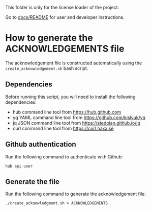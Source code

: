 This folder is only for the license loader of the project.

Go to [docs/README](../docs/README.md) for user and developer instructions.

# How to generate the ACKNOWLEDGEMENTS file

The acknowledgement file is constructed automatically using the `create_acknowledgement.sh` bash script.

## Dependencies

Before running this script, you will need to install the following dependencies:

* hub command line tool from https://hub.github.com
* yq YAML command line tool from https://github.com/kislyuk/yq
* jq JSON command line tool from https://stedolan.github.io/jq
* curl command line tool from https://curl.haxx.se

## Github authentication

Run the following command to authenticate with Github:
```
hub api user
```

## Generate the file

Run the following command to generate the acknowledgement file:
```
./create_acknowledgment.sh > ACKNOWLEDGEMENTS
```
